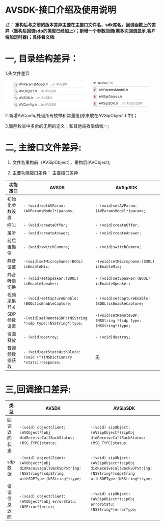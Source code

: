 # AVSDK-接口介绍及使用说明

*注：* **重构后与之前的版本差异主要在主接口文件名，sdk库名，回调函数上的差异（重构后回调sdp的类型已经加上）；新增一个参数回调(需多次回调显示,客户端加定时器)；具体看文档:**
# 一, 目录结构差异：
1.头文件差异

![AVSDK](https://github.com/hosten1/AVSDK-/blob/master/AVSDKinclude.png)   ![AVSipSDK](https://github.com/hosten1/AVSDK-/blob/master/AVSipSDKinclude.png)


2.新增AVConfig处理所有枚举和常量值(原来放在AVSipObject.h中)；

3.删除枚举中多余的无用的定义；和其他端枚举值统一;

# 二, 主接口文件差异:

1.	文件名重构前（AVSipObject），重构后(AVObject);

2.	主要功能接口差异：
  主要接口差异

|功能接口    | AVSDK    | AVSipSDK |
| ---------------------- |----------------------------------- | --------------------------------------------------------- |
| 初始化参数设置  | ``` - (void)setAVParam:(AVParamsModel*)params; ```|         ``` - (void)setAVParam:(AVParamsModel*)params; ```
| 呼叫 | ``` - (void)createOffer; ``` |``` - (void)createOffer; ```|
|接听|``` - (void)createAnswer; ```|``` - (void)createAnswer; ```|
|前后置摄像|``` - (void)switchCamera; ```|``` - (void)switchCamera; ```|
|静音设置|``` -(void)setMicrophone:(BOOL) isEnableMic; ``` | ``` -(void)setMicrophone:(BOOL) isEnableMic; ``` |
|外音听筒切换|``` - (void)setSpeaker:(BOOL) isEnableSpeaker; ``` | ``` - (void)setSpeaker:(BOOL) isEnableSpeaker; ```|
|视频采集开关|``` - (void)setCaptureEnable:(BOOL)isEnableCapture; ```|``` - (void)setCaptureEnable:(BOOL)isEnableCapture; ```|
| SDP参数设置 | ``` -(void)setRemoteSDP:(NSString *)sdp type:(NSString*)type; ``` | ``` -(void)setRemoteSDP:(NSString *)sdp type:(NSString*)type; ```|
|资源释放|``` - (void)destroy; ```|``` - (void)destroy; ```|
|音视频数据获取|``` - (void)getStatsWithBlock:(void (^)(NSDictionary *stats))response; ```|无|



# 三,回调接口差异:

|类型 | AVSDK | AVSipSDK|
------------|-----------------------------------|---------------------------
| 回调返回状态 |``` -(void) objectClient:(AVObject*)obj didReceiveCallBackStatus:(MSG_TYPE)status; ```| ``` -(void) sipObject:(AVSipObject*)sipObj didReceiveCallBackStatus:(MSG_TYPE)status; ``` |
|sdp数据 | ``` -(void) objectClient:(AVObject*)obj didReceiveCallBackSDPString:(NSString*)sdpString withSDPType:(NSString*)type; ```| ``` -(void) sipObject:(AVSipObject*)sipObj didReceiveCallBackSDPString:(NSString*)sdpString withSDPType:(NSString*)type; ```|
| 错误信息返回 |``` -(void) objectClient:(AVObject*)obj errorStatu:(NSError*)error; ```| ``` -(void) sipObject:(AVSipObject*)sipObj errorStatu:(NSString*)errorType; ```|


